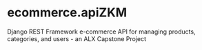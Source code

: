 # ecommerce.apiZKM
Django REST Framework e-commerce API for managing products, categories, and users - an ALX Capstone Project
